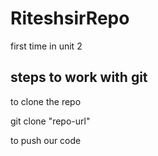 # RiteshsirRepo
first time in unit 2

## steps to work with git

to clone the repo

git clone "repo-url"

to push our code 

